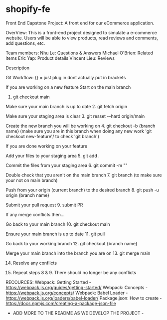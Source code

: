 # shopify-fe
Front End Capstone Project: A front end for our eCommerce application.

OverView: 
This is a front-end project designed to simulate a e-commerce website. Users will be able to view products, read reviews and comments, add questions, etc. 

Team members:
Nhu Le: Questions & Answers
Michael O'Brien: Related items
Eric Yap: Product details
Vincent Lieu: Reviews

Description

Git Workflow:
{} = just plug in dont actually put in brackets 

If you are working on a new feature
Start on the main branch
1. git checkout main 

Make sure your main branch is up to date
2. git fetch origin

Make sure your staging area is clear
3. git resset --hard origin/main

Create the new branch you will be working on
4. git checkout -b {branch name} (make sure you are in this branch when doing any new work 'git checkout new-feature'/ to check 'git branch')

If you are done working on your feature

Add your files to your staging area
5. git add .

Commit the files from your staging area
6. git commit -m ""

Double check that you aren't on the main branch
7. git branch (to make sure your not on main branch)

Push from your origin (current branch) to the desired branch
8. git push -u origin {branch name}

Submit your pull request
9. submit PR

If any merge conflicts then...

Go back to your main branch
10. git checkout main

Ensure your main branch is up to date
11. git pull

Go back to your working branch
12. git checkout {branch name}

Merge your main branch into the branch you are on
13. git merge main

14. Resolve any conflicts

15. Repeat steps 8 & 9. There should no longer be any conflicts


RECOURCES: 
Webpack: Getting Started - https://webpack.js.org/guides/getting-started/
Webpack: Concepts - https://webpack.js.org/concepts/
Webpack: Babel Loader - https://webpack.js.org/loaders/babel-loader/
Package.json: How to create - https://docs.npmjs.com/creating-a-package-json-file




- ADD MORE TO THE README AS WE DEVELOP THE PROJECT -
